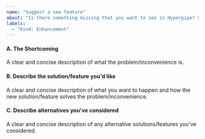 ```yaml
---
name: "Suggest a new feature"
about: "Is there something missing that you want to see in Hyperpipe? Suggest a feature to have it come to an instance near you!"
labels:
  - "Kind: Enhancement"
---
```

#### A. The Shortcoming

A clear and concise description of what the problem/inconvenience is.

#### B. Describe the solution/feature you'd like

A clear and concise description of what you want to happen and how the new solution/feature solves the problem/inconvenience.

#### C. Describe alternatives you've considered

A clear and concise description of any alternative solutions/features you've considered.


